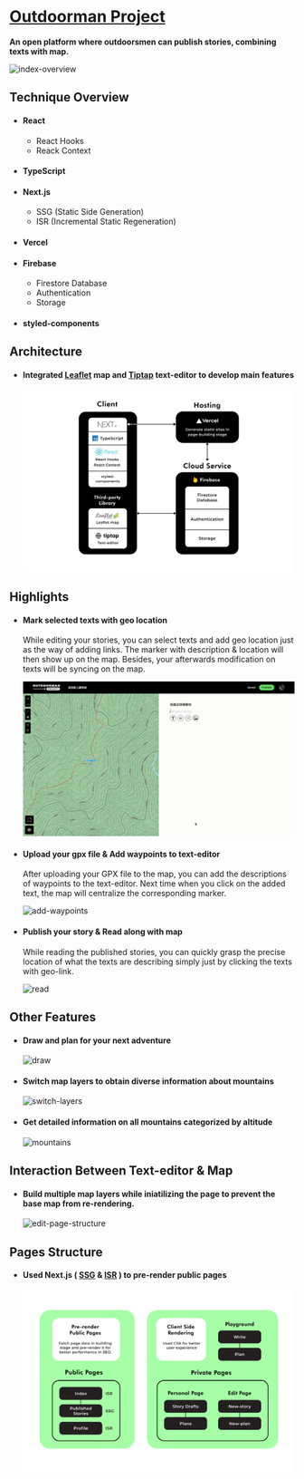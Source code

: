 # [Outdoorman Project](https://outdoorman-project.vercel.app/)
**An open platform where outdoorsmen can publish stories, combining texts with map.**
  
![index-overview](https://github.com/avery710/OUTDOORMAN-PROJECT/blob/f5f7fd34f18631fc126f0513783d0c10b483a836/public/README/index-overview.png)
## Technique Overview
- #### React
  - React Hooks
  - Reack Context
- #### TypeScript
- #### Next.js
  - SSG (Static Side Generation)
  - ISR (Incremental Static Regeneration)
- #### Vercel
- #### Firebase
  - Firestore Database
  - Authentication
  - Storage
- #### styled-components
## Architecture
- #### Integrated [Leaflet](https://leafletjs.com/) map and [Tiptap](https://tiptap.dev/) text-editor to develop main features
  ![architecture](https://github.com/avery710/OUTDOORMAN-PROJECT/blob/f7afa7f7cae2a1303bff7a5b7ced05aa58898ee8/public/README/architecture.jpg)
## Highlights
- #### Mark selected texts with geo location
  While editing your stories, you can select texts and add geo location just as the way of adding links. The marker with description & location will then show up on the map. Besides, your afterwards modification on texts will be syncing on the map.  
    
  ![add-geolink](https://github.com/avery710/OUTDOORMAN-PROJECT/blob/f5f7fd34f18631fc126f0513783d0c10b483a836/public/README/demo-geolink.gif)
- #### Upload your gpx file & Add waypoints to text-editor
  After uploading your GPX file to the map, you can add the descriptions of waypoints to the text-editor. Next time when you click on the added text, the map will centralize the corresponding marker.  
  
  ![add-waypoints](https://github.com/avery710/OUTDOORMAN-PROJECT/blob/f5f7fd34f18631fc126f0513783d0c10b483a836/public/README/demo-waypoints.gif)
- #### Publish your story & Read along with map
  While reading the published stories, you can quickly grasp the precise location of what the texts are describing simply just by clicking the texts with geo-link.  
  
  ![read](https://github.com/avery710/OUTDOORMAN-PROJECT/blob/f5f7fd34f18631fc126f0513783d0c10b483a836/public/README/demo-read.gif)
## Other Features
- #### Draw and plan for your next adventure
  ![draw](https://github.com/avery710/OUTDOORMAN-PROJECT/blob/f5f7fd34f18631fc126f0513783d0c10b483a836/public/README/demo-draw.gif)
- #### Switch map layers to obtain diverse information about mountains
  ![switch-layers](https://github.com/avery710/OUTDOORMAN-PROJECT/blob/f5f7fd34f18631fc126f0513783d0c10b483a836/public/README/demo-switch-layers.gif)
- #### Get detailed information on all mountains categorized by altitude
  ![mountains](https://github.com/avery710/OUTDOORMAN-PROJECT/blob/f5f7fd34f18631fc126f0513783d0c10b483a836/public/README/demo-mountains.gif)
## Interaction Between Text-editor & Map
- #### Build multiple map layers while iniatilizing the page to prevent the base map from re-rendering.
  ![edit-page-structure](https://github.com/avery710/OUTDOORMAN-PROJECT/blob/73174c3844af4e6b7230292c2413dc024a853922/public/README/edit-page.jpg)
## Pages Structure
- #### Used Next.js ( [SSG](https://nextjs.org/docs/basic-features/data-fetching/get-static-props) & [ISR](https://nextjs.org/docs/basic-features/data-fetching/incremental-static-regeneration) ) to pre-render public pages
  ![page-structure](https://github.com/avery710/OUTDOORMAN-PROJECT/blob/324e317b8816cafec1e38e9277c8d80a74bb154c/public/README/page-structure.jpg)
